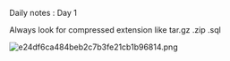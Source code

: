 Daily notes : Day 1 

 Always look for compressed extension like 
tar.gz
.zip
.sql 

![e24df6ca484beb2c7b3fe21cb1b96814.png](e24df6ca484beb2c7b3fe21cb1b96814.png)
